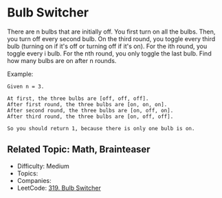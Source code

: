 # Bulb Switcher

There are n bulbs that are initially off. You first turn on all the bulbs. Then, you turn off every second bulb. On the third round, you toggle every third bulb (turning on if it's off or turning off if it's on). For the ith round, you toggle every i bulb. For the nth round, you only toggle the last bulb. Find how many bulbs are on after n rounds.

Example:
```
Given n = 3. 

At first, the three bulbs are [off, off, off].
After first round, the three bulbs are [on, on, on].
After second round, the three bulbs are [on, off, on].
After third round, the three bulbs are [on, off, off]. 

So you should return 1, because there is only one bulb is on.
```

Related Topic: Math, Brainteaser
---

* Difficulty: Medium
* Topics: 
* Companies: 
* LeetCode: [319. Bulb Switcher](https://leetcode.com/problems/bulb-switcher/description/)
